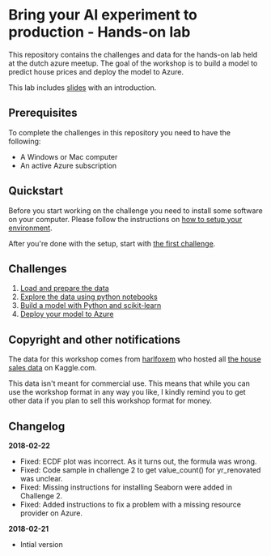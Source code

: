 # Bring your AI experiment to production - Hands-on lab
This repository contains the challenges and data for the hands-on lab held at 
the dutch azure meetup. The goal of the workshop is to build a model to predict 
house prices and deploy the model to Azure.

This lab includes [slides](Bring%20your%20AI%20experiment%20to%20production.pptx) 
with an introduction.

## Prerequisites
To complete the challenges in this repository you need to have the following:

 * A Windows or Mac computer
 * An active Azure subscription

## Quickstart
Before you start working on the challenge you need to install some software on 
your computer. Please follow the instructions on 
[how to setup your environment](environment-setup.md).

After you're done with the setup, start with 
[the first challenge](challenge-1/README.md).

## Challenges
1. [Load and prepare the data](challenge-1/README.md)
2. [Explore the data using python notebooks](challenge-2/README.md)
3. [Build a model with Python and scikit-learn](challenge-3/README.md)
4. [Deploy your model to Azure](challenge-4/README.md)

## Copyright and other notifications
The data for this workshop comes from [harlfoxem](https://www.kaggle.com/harlfoxem) who hosted all 
[the house sales data](https://www.kaggle.com/harlfoxem/housesalesprediction) 
on Kaggle.com.

This data isn't meant for commercial use. This means that while you can use the 
workshop format in any way you like, I kindly remind you to get other data
if you plan to sell this workshop format for money.

## Changelog
**2018-02-22**
* Fixed: ECDF plot was incorrect. As it turns out, the formula was wrong.
* Fixed: Code sample in challenge 2 to get value_count() for yr_renovated was unclear.
* Fixed: Missing instructions for installing Seaborn were added in Challenge 2.
* Fixed: Added instructions to fix a problem with a missing resource provider on Azure.

**2018-02-21**
* Intial version